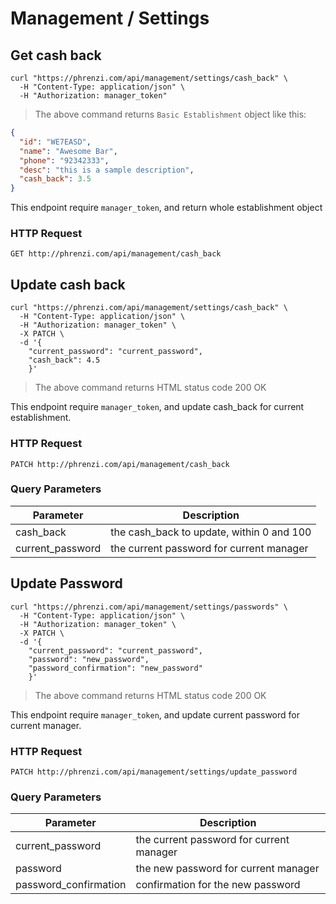 # Management / Settings

## Get cash back

```shell
curl "https://phrenzi.com/api/management/settings/cash_back" \
  -H "Content-Type: application/json" \
  -H "Authorization: manager_token"
```

> The above command returns `Basic Establishment` object like this:

```json
{
  "id": "WE7EASD",
  "name": "Awesome Bar",
  "phone": "92342333",
  "desc": "this is a sample description",
  "cash_back": 3.5
}
```

This endpoint require `manager_token`, and return whole establishment object

### HTTP Request

`GET http://phrenzi.com/api/management/cash_back`

## Update cash back

```shell
curl "https://phrenzi.com/api/management/settings/cash_back" \
  -H "Content-Type: application/json" \
  -H "Authorization: manager_token" \
  -X PATCH \
  -d '{
    "current_password": "current_password",
    "cash_back": 4.5
    }'
```

> The above command returns HTML status code 200 OK

This endpoint require `manager_token`, and update cash_back for current establishment.

### HTTP Request

`PATCH http://phrenzi.com/api/management/cash_back`

### Query Parameters

Parameter | Description
--------- | -----------
cash_back | the cash_back to update, within 0 and 100
current_password | the current password for current manager

## Update Password

```shell
curl "https://phrenzi.com/api/management/settings/passwords" \
  -H "Content-Type: application/json" \
  -H "Authorization: manager_token" \
  -X PATCH \
  -d '{
    "current_password": "current_password",
    "password": "new_password",
    "password_confirmation": "new_password"
    }'
```

> The above command returns HTML status code 200 OK

This endpoint require `manager_token`, and update current password for current manager.

### HTTP Request

`PATCH http://phrenzi.com/api/management/settings/update_password`

### Query Parameters

Parameter | Description
--------- | -----------
current_password | the current password for current manager
password | the new password for current manager
password_confirmation | confirmation for the new password
